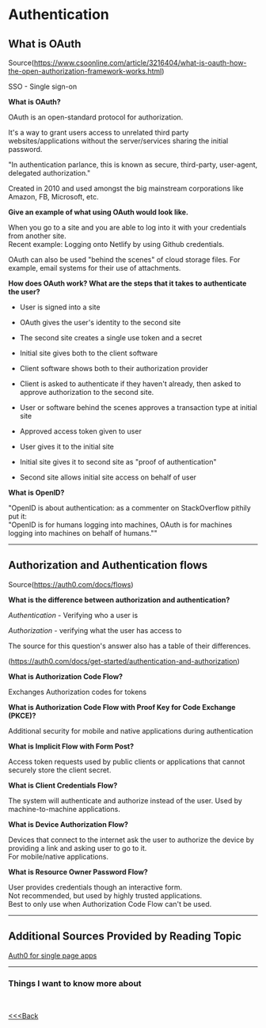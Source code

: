 # Authentication

## What is OAuth

Source(https://www.csoonline.com/article/3216404/what-is-oauth-how-the-open-authorization-framework-works.html)

SSO - Single sign-on

**What is OAuth?**

OAuth is an open-standard protocol for authorization.

It's a way to grant users access to unrelated third party websites/applications without the server/services sharing the initial password.

"In authentication parlance, this is known as secure, third-party, user-agent, delegated authorization."

Created in 2010 and used amongst the big mainstream corporations like Amazon, FB, Microsoft, etc.

**Give an example of what using OAuth would look like.**

When you go to a site and you are able to log into it with your credentials from another site.  
Recent example: Logging onto Netlify by using Github credentials.

OAuth can also be used "behind the scenes" of cloud storage files. For example, email systems for their use of attachments.

**How does OAuth work? What are the steps that it takes to authenticate the user?**

- User is signed into a site

- OAuth gives the user's identity to the second site

- The second site creates a single use token and a secret

- Initial site gives both to the client software

- Client software shows both to their authorization provider

- Client is asked to authenticate if they haven't already, then asked to approve authorization to the second site.

- User or software behind the scenes approves a transaction type at initial site

- Approved access token given to user

- User gives it to the initial site

- Initial site gives it to second site as "proof of authentication"

- Second site allows initial site access on behalf of user

**What is OpenID?**

"OpenID is about authentication: as a commenter on StackOverflow pithily put it:  
"OpenID is for humans logging into machines, OAuth is for machines logging into machines on behalf of humans.""

---

## Authorization and Authentication flows

Source(https://auth0.com/docs/flows)

**What is the difference between authorization and authentication?**

_Authentication_ - Verifying who a user is

_Authorization_ - verifying what the user has access to

The source for this question's answer also has a table of their differences.

(https://auth0.com/docs/get-started/authentication-and-authorization)

**What is Authorization Code Flow?**

Exchanges Authorization codes for tokens

**What is Authorization Code Flow with Proof Key for Code Exchange (PKCE)?**

Additional security for mobile and native applications during authentication

**What is Implicit Flow with Form Post?**

Access token requests used by public clients or applications that cannot securely store the client secret.

**What is Client Credentials Flow?**

The system will authenticate and authorize instead of the user. Used by machine-to-machine applications.

**What is Device Authorization Flow?**

Devices that connect to the internet ask the user to authorize the device by providing a link and asking user to go to it.  
For mobile/native applications.

**What is Resource Owner Password Flow?**

User provides credentials though an interactive form.  
Not recommended, but used by highly trusted applications.  
Best to only use when Authorization Code Flow can't be used.

---

## Additional Sources Provided by Reading Topic

[Auth0 for single page apps](https://auth0.com/docs/libraries/auth0-react)

---

### Things I want to know more about

<br>

[<<<Back](README.md)
